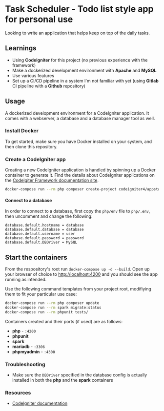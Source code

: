 # Task Scheduler - Todo list style app for personal use

Looking to write an application that helps keep on top of the daily tasks.

## Learnings

- Using **CodeIgniter** for this project (no previous experience with the framework)
- Make a dockerized development environment with **Apache** and **MySQL**
- Use various features
- Set up a CI/CD pipeline in a system I'm not familiar with yet (using **Gitlab** CI pipeline with a **Github** repository)

## Usage

A dockerized development environment for a CodeIgniter application. It comes with a webserver, a database and a database manager tool as well.

### Install Docker

To get started, make sure you have Docker installed on your system, and then clone this repository.

### Create a CodeIgniter app

Creating a new CodeIgniter application is handled by spinning up a Docker container to generate it.
Find the details about CodeIgniter applications on the [CodeIgiter Framework documentation site](https://codeigniter4.github.io/userguide/installation/index.html).

``` sh
docker-compose run --rm php composer create-project codeigniter4/appstarter .
```

#### Connect to a database

In order to connect to a database, first copy the `php/env` file to `php/.env`, then uncomment and change the following:

``` env
database.default.hostname = database
database.default.database = database
database.default.username = user
database.default.password = password
database.default.DBDriver = MySQL
```

## Start the containers

From the respository's root run `docker-compose up -d --build`. Open up your browser of choice to [http://localhost:4200](http://localhost:4200) and you should see the app running as intended.

Use the following command templates from your project root, modifiying them to fit your particular use case:

``` sh
docker-compose run --rm php composer update
docker-compose run --rm spark migrate:status
docker-compose run --rm phpunit tests/
```

Containers created and their ports (if used) are as follows:

- **php** - `:4200`
- **phpunit**
- **spark**
- **mariadb** - `:3306`
- **phpmyadmin** - `:4300`

### Troubleshooting

- Make sure the `DBDriver` specified in the database config is actually installed in both the **php** and the **spark** containers

### Resources

- [CodeIgniter documentation](https://codeigniter.com/user_guide/index.html)
